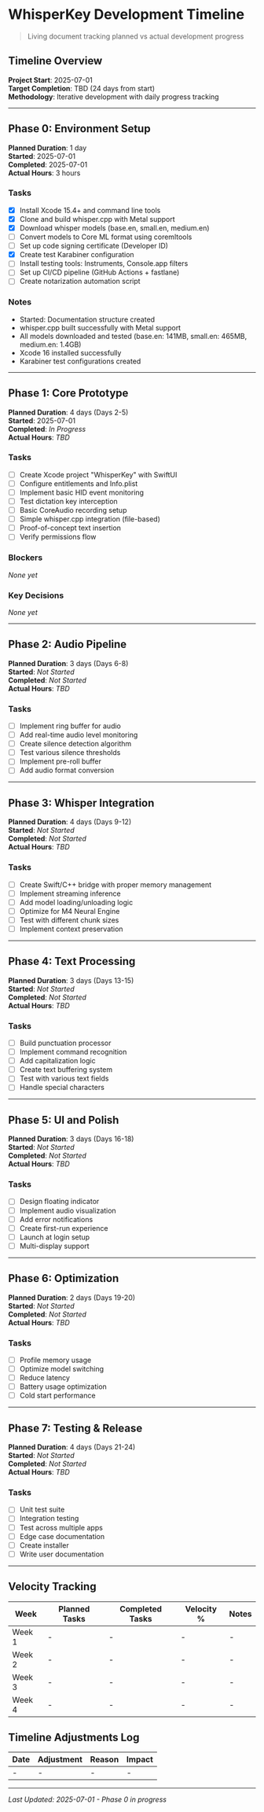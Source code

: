 # WhisperKey Development Timeline

> Living document tracking planned vs actual development progress

## Timeline Overview

**Project Start**: 2025-07-01  
**Target Completion**: TBD (24 days from start)  
**Methodology**: Iterative development with daily progress tracking

---

## Phase 0: Environment Setup

**Planned Duration**: 1 day  
**Started**: 2025-07-01  
**Completed**: 2025-07-01  
**Actual Hours**: 3 hours  

### Tasks
- [x] Install Xcode 15.4+ and command line tools
- [x] Clone and build whisper.cpp with Metal support
- [x] Download whisper models (base.en, small.en, medium.en)
- [ ] Convert models to Core ML format using coremltools
- [ ] Set up code signing certificate (Developer ID)
- [x] Create test Karabiner configuration
- [ ] Install testing tools: Instruments, Console.app filters
- [ ] Set up CI/CD pipeline (GitHub Actions + fastlane)
- [ ] Create notarization automation script

### Notes
- Started: Documentation structure created
- whisper.cpp built successfully with Metal support
- All models downloaded and tested (base.en: 141MB, small.en: 465MB, medium.en: 1.4GB)
- Xcode 16 installed successfully
- Karabiner test configurations created

---

## Phase 1: Core Prototype

**Planned Duration**: 4 days (Days 2-5)  
**Started**: 2025-07-01  
**Completed**: _In Progress_  
**Actual Hours**: _TBD_  

### Tasks
- [ ] Create Xcode project "WhisperKey" with SwiftUI
- [ ] Configure entitlements and Info.plist
- [ ] Implement basic HID event monitoring
- [ ] Test dictation key interception
- [ ] Basic CoreAudio recording setup
- [ ] Simple whisper.cpp integration (file-based)
- [ ] Proof-of-concept text insertion
- [ ] Verify permissions flow

### Blockers
_None yet_

### Key Decisions
_None yet_

---

## Phase 2: Audio Pipeline

**Planned Duration**: 3 days (Days 6-8)  
**Started**: _Not Started_  
**Completed**: _Not Started_  
**Actual Hours**: _TBD_  

### Tasks
- [ ] Implement ring buffer for audio
- [ ] Add real-time audio level monitoring
- [ ] Create silence detection algorithm
- [ ] Test various silence thresholds
- [ ] Implement pre-roll buffer
- [ ] Add audio format conversion

---

## Phase 3: Whisper Integration

**Planned Duration**: 4 days (Days 9-12)  
**Started**: _Not Started_  
**Completed**: _Not Started_  
**Actual Hours**: _TBD_  

### Tasks
- [ ] Create Swift/C++ bridge with proper memory management
- [ ] Implement streaming inference
- [ ] Add model loading/unloading logic
- [ ] Optimize for M4 Neural Engine
- [ ] Test with different chunk sizes
- [ ] Implement context preservation

---

## Phase 4: Text Processing

**Planned Duration**: 3 days (Days 13-15)  
**Started**: _Not Started_  
**Completed**: _Not Started_  
**Actual Hours**: _TBD_  

### Tasks
- [ ] Build punctuation processor
- [ ] Implement command recognition
- [ ] Add capitalization logic
- [ ] Create text buffering system
- [ ] Test with various text fields
- [ ] Handle special characters

---

## Phase 5: UI and Polish

**Planned Duration**: 3 days (Days 16-18)  
**Started**: _Not Started_  
**Completed**: _Not Started_  
**Actual Hours**: _TBD_  

### Tasks
- [ ] Design floating indicator
- [ ] Implement audio visualization
- [ ] Add error notifications
- [ ] Create first-run experience
- [ ] Launch at login setup
- [ ] Multi-display support

---

## Phase 6: Optimization

**Planned Duration**: 2 days (Days 19-20)  
**Started**: _Not Started_  
**Completed**: _Not Started_  
**Actual Hours**: _TBD_  

### Tasks
- [ ] Profile memory usage
- [ ] Optimize model switching
- [ ] Reduce latency
- [ ] Battery usage optimization
- [ ] Cold start performance

---

## Phase 7: Testing & Release

**Planned Duration**: 4 days (Days 21-24)  
**Started**: _Not Started_  
**Completed**: _Not Started_  
**Actual Hours**: _TBD_  

### Tasks
- [ ] Unit test suite
- [ ] Integration testing
- [ ] Test across multiple apps
- [ ] Edge case documentation
- [ ] Create installer
- [ ] Write user documentation

---

## Velocity Tracking

| Week | Planned Tasks | Completed Tasks | Velocity % | Notes |
|------|--------------|-----------------|------------|-------|
| Week 1 | - | - | - | - |
| Week 2 | - | - | - | - |
| Week 3 | - | - | - | - |
| Week 4 | - | - | - | - |

## Timeline Adjustments Log

| Date | Adjustment | Reason | Impact |
|------|-----------|--------|--------|
| - | - | - | - |

---
*Last Updated: 2025-07-01 - Phase 0 in progress*